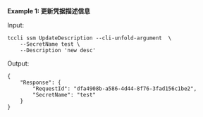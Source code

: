 **Example 1: 更新凭据描述信息**



Input: 

```
tccli ssm UpdateDescription --cli-unfold-argument  \
    --SecretName test \
    --Description 'new desc'
```

Output: 
```
{
    "Response": {
        "RequestId": "dfa4908b-a586-4d44-8f76-3fad156c1be2",
        "SecretName": "test"
    }
}
```

